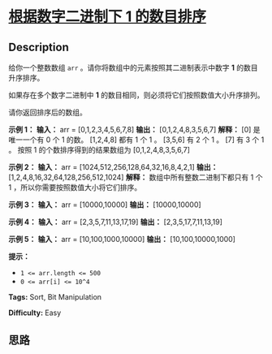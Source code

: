 # [根据数字二进制下 1 的数目排序][title]

## Description

给你一个整数数组 `arr` 。请你将数组中的元素按照其二进制表示中数字 **1** 的数目升序排序。

如果存在多个数字二进制中  **1**  的数目相同，则必须将它们按照数值大小升序排列。

请你返回排序后的数组。



**示例 1：**
            **输入：** arr = [0,1,2,3,4,5,6,7,8]    **输出：** [0,1,2,4,8,3,5,6,7]    **解释：** [0] 是唯一一个有 0 个 1 的数。    [1,2,4,8] 都有 1 个 1 。    [3,5,6] 有 2 个 1 。    [7] 有 3 个 1 。    按照 1 的个数排序得到的结果数组为 [0,1,2,4,8,3,5,6,7]    

**示例 2：**
            **输入：** arr = [1024,512,256,128,64,32,16,8,4,2,1]    **输出：** [1,2,4,8,16,32,64,128,256,512,1024]    **解释：** 数组中所有整数二进制下都只有 1 个 1 ，所以你需要按照数值大小将它们排序。    

**示例 3：**
            **输入：** arr = [10000,10000]    **输出：** [10000,10000]    

**示例 4：**
            **输入：** arr = [2,3,5,7,11,13,17,19]    **输出：** [2,3,5,17,7,11,13,19]    

**示例 5：**
            **输入：** arr = [10,100,1000,10000]    **输出：** [10,100,10000,1000]    



**提示：**

  * `1 <= arr.length <= 500`
  * `0 <= arr[i] <= 10^4`


**Tags:** Sort, Bit Manipulation

**Difficulty:** Easy

## 思路

[title]: https://leetcode-cn.com/problems/sort-integers-by-the-number-of-1-bits
